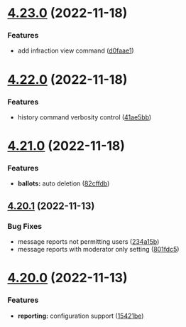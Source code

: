 # [4.23.0](https://github.com/onesoft-sudo/sudobot/compare/v4.22.0...v4.23.0) (2022-11-18)


### Features

* add infraction view command ([d0faae1](https://github.com/onesoft-sudo/sudobot/commit/d0faae10701d90a4c34f3a05b65a66b8ce1cfcf7))



# [4.22.0](https://github.com/onesoft-sudo/sudobot/compare/v4.21.0...v4.22.0) (2022-11-18)


### Features

* history command verbosity control ([41ae5bb](https://github.com/onesoft-sudo/sudobot/commit/41ae5bb4d8f24c7fa9b0e2a43e16bcdb06e1451d))



# [4.21.0](https://github.com/onesoft-sudo/sudobot/compare/v4.20.1...v4.21.0) (2022-11-18)


### Features

* **ballots:** auto deletion ([82cffdb](https://github.com/onesoft-sudo/sudobot/commit/82cffdb95e4eef88dae31133b4ea5f42e8188188))



## [4.20.1](https://github.com/onesoft-sudo/sudobot/compare/v4.20.0...v4.20.1) (2022-11-13)


### Bug Fixes

* message reports not permitting users ([234a15b](https://github.com/onesoft-sudo/sudobot/commit/234a15bfc78bccbaaa0daa108dcc488153bbd6a2))
* message reports with moderator only setting ([801fdc5](https://github.com/onesoft-sudo/sudobot/commit/801fdc5a3efdbb2756b53ba7c932447da9cc631f))



# [4.20.0](https://github.com/onesoft-sudo/sudobot/compare/v4.19.0...v4.20.0) (2022-11-13)


### Features

* **reporting:** configuration support ([15421be](https://github.com/onesoft-sudo/sudobot/commit/15421beff335a5c115329800998cd350c9caa429))



